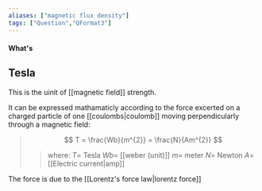 ```yaml
---
aliases: ["magnetic flux density"]
tags: ["Question","QFormat3"]
---
```


#### What's
## Tesla
This is the uinit of [[magnetic field]] strength.

It can be expressed mathamaticly according to the force excerted on a charged particle of one [[coulombs|coulomb]] moving perpendicularly through a magnetic field:

> $$ T = \frac{Wb}{m^{2}} = \frac{N}{Am^{2}} $$ 
>> where:
>> $T=$ Tesla 
>> $Wb=$ [[weber (unit)]]
>> $m=$ meter
>> $N=$ Newton
>> $A=$ [[Electric current|amp]]

The force is due to the [[Lorentz's force law|lorentz force]]